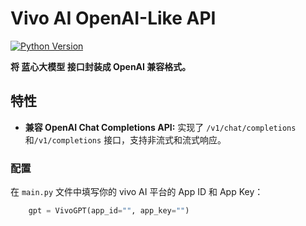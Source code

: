 #  Vivo AI OpenAI-Like API

[![Python Version](https://img.shields.io/badge/Python-3.8+-blue.svg)](https://www.python.org/downloads/)

**将 蓝心大模型 接口封装成 OpenAI 兼容格式。**


## 特性

* **兼容 OpenAI Chat Completions API:** 实现了 `/v1/chat/completions`和`/v1/completions` 接口，支持非流式和流式响应。



### 配置

在 `main.py` 文件中填写你的 vivo AI 平台的 App ID 和 App Key：
    
```python
    gpt = VivoGPT(app_id="", app_key="")
   ```

